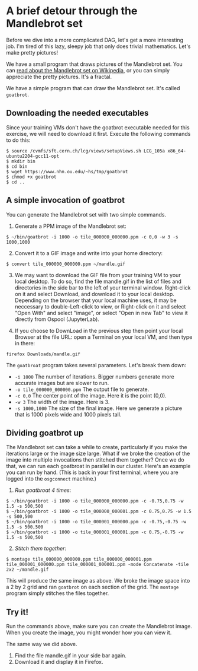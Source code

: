# A brief detour through the Mandlebrot set

Before we dive into a more complicated DAG, let's get a more interesting job. I'm tired of this lazy, sleepy job that only does trivial mathematics. Let's make pretty pictures!

We have a small program that draws pictures of the Mandlebrot set. You can [read about the Mandlebrot set on Wikipedia](https://secure.wikimedia.org/wikipedia/en/wiki/Mandelbrot_set), or you can simply appreciate the pretty pictures. It's a fractal. 

We have a simple program that can draw the Mandlebrot set. It's called `goatbrot`.

## Downloading the needed executables

Since your training VMs don't have the goatbrot executable needed for this exercise, we will need to download it first. Execute the following commands to do this:

```
$ source /cvmfs/sft.cern.ch/lcg/views/setupViews.sh LCG_105a x86_64-ubuntu2204-gcc11-opt
$ mkdir bin
$ cd bin
$ wget https://www.nhn.ou.edu/~hs/tmp/goatbrot
$ chmod +x goatbrot
$ cd ..
```

## A simple invocation of goatbrot

You can generate the Mandlebrot set with two simple commands. 

1. Generate a PPM image of the Mandlebrot set:

```
$ ~/bin/goatbrot -i 1000 -o tile_000000_000000.ppm -c 0,0 -w 3 -s 1000,1000
```

2. Convert it to a GIF image and write into your home directory:

```
$ convert tile_000000_000000.ppm ~/mandle.gif
```

3. We may want to download the GIF file from your training VM to your local desktop. To do so, find the file mandle.gif in the list of files and directories in the side bar to the left of your terminal window. Right-click on it and select Download, and download it to your local desktop. Depending on the browser that your local machine uses, it may be neccessary to double-Left-click to view, or Right-click on it and select "Open With" and select "image", or select "Open in new Tab" to view it directly from Ospool (JupyterLab).

4. If you choose to DownLoad in the previous step then point your local Browser at the file URL: open a Terminal on your local VM, and then type in there:

```
firefox Downloads/mandle.gif
```

The `goatbroat` program takes several parameters. Let's break them down:

   * `-i 1000` The number of iterations. Bigger numbers generate more accurate images but are slower to run. 
   * `-o tile_000000_000000.ppm` The output file to generate. 
   * `-c 0,0` The center point of the image. Here it is the point (0,0).
   * `-w 3` The width of the image. Here is 3.
   * `-s 1000,1000` The size of the final image. Here we generate a picture that is 1000 pixels wide and 1000 pixels tall. 

## Dividing goatbrot up

The Mandlebrot set can take a while to create, particularly if you make the iterations large or the image size large. What if we broke the creation of the image into multiple invocations then stitched them together? Once we do that, we can run each goatbroat in parallel in our cluster. Here's an example you can run by hand. (This is back in your first terminal, where you are logged into the `osgconnect` machine.)

   1. *Run goatbroat 4 times*: 

```
$ ~/bin/goatbrot -i 1000 -o tile_000000_000000.ppm -c -0.75,0.75 -w 1.5 -s 500,500
$ ~/bin/goatbrot -i 1000 -o tile_000000_000001.ppm -c 0.75,0.75 -w 1.5 -s 500,500
$ ~/bin/goatbrot -i 1000 -o tile_000001_000000.ppm -c -0.75,-0.75 -w 1.5 -s 500,500
$ ~/bin/goatbrot -i 1000 -o tile_000001_000001.ppm -c 0.75,-0.75 -w 1.5 -s 500,500
```

   2. *Stitch them together*: 

```
$ montage tile_000000_000000.ppm tile_000000_000001.ppm tile_000001_000000.ppm tile_000001_000001.ppm -mode Concatenate -tile 2x2 ~/mandle.gif
```

This will produce the same image as above. We broke the image space into a 2 by 2 grid and ran `goatbrot` on each section of the grid. The `montage` program simply stitches the files together. 

## Try it!

Run the commands above, make sure you can create the Mandlebrot image. When you create the image, you might wonder how you can view it. 

The same way we did above.  
   1. Find the file mandle.gif in your side bar again.
   2. Download it and display it in Firefox.
